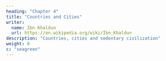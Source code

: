 ```yaml
---
heading: "Chapter 4"
title: "Countries and Cities"
writer:
  name: Ibn Khaldun
  url: https://en.wikipedia.org/wiki/Ibn_Khaldun
description: "Countries, cities and sedentary civilization"
weight: 8
c: "seagreen"
---
```

